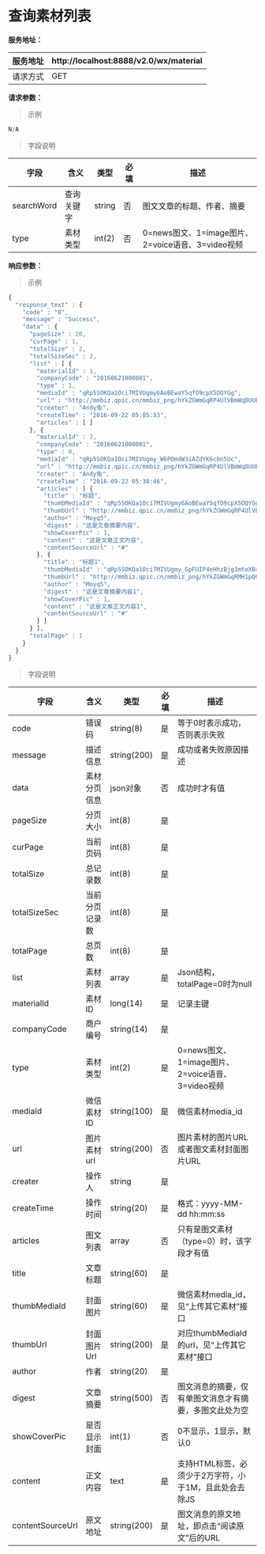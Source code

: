 # 查询素材列表

**服务地址：**

| 服务地址 | http:\/\/localhost:8888\/v2.0\/wx\/material |
| --- | --- |
| 请求方式 | GET |

**请求参数：**

> 示例

```js
N/A
```

> 字段说明

| **字段** | **含义** | **类型** | **必填** | **描述** |
| --- | --- | --- | --- | --- |
| searchWord | 查询关键字 | string | 否 | 图文文章的标题、作者、摘要 |
| type | 素材类型 | int(2) | 否 | 0=news图文、1=image图片、2=voice语音、3=video视频 |

**响应参数：**

> 示例

```js
{
  "response_text" : {
    "code" : "0",
    "message" : "Success",
    "data" : {
      "pageSize" : 20,
      "curPage" : 1,
      "totalSize" : 2,
      "totalSizeSec" : 2,
      "list" : [ {
        "materialId" : 1,
        "companyCode" : "20160621000001",
        "type" : 1,
        "mediaId" : "qRp5SOKQa1Oci7MIVUgmy6AoBEwaY5qfO9cpX5OQYGg",
        "url" : "http://mmbiz.qpic.cn/mmbiz_png/hYkZGWmGqRP4UlVBmWqDUUEEVeTvVhbxTvCAVBzDT3NSS3u8F000MqyBZGWHy0a1uT0us49NfReCcUiab57zribA/0?wx_fmt=png",
        "creater" : "Andy兔",
        "createTime" : "2016-09-22 05:05:33",
        "articles" : [ ]
      }, {
        "materialId" : 2,
        "companyCode" : "20160621000001",
        "type" : 0,
        "mediaId" : "qRp5SOKQa1Oci7MIVUgmy_W6POmdW3iAZdYK6cbn5Uc",
        "url" : "http://mmbiz.qpic.cn/mmbiz_png/hYkZGWmGqRP4UlVBmWqDUUEEVeTvVhbxTvCAVBzDT3NSS3u8F000MqyBZGWHy0a1uT0us49NfReCcUiab57zribA/0?wx_fmt=png",
        "creater" : "Andy兔",
        "createTime" : "2016-09-22 05:38:46",
        "articles" : [ {
          "title" : "标题",
          "thumbMediaId" : "qRp5SOKQa1Oci7MIVUgmy6AoBEwaY5qfO9cpX5OQYGg",
          "thumbUrl" : "http://mmbiz.qpic.cn/mmbiz_png/hYkZGWmGqRP4UlVBmWqDUUEEVeTvVhbxTvCAVBzDT3NSS3u8F000MqyBZGWHy0a1uT0us49NfReCcUiab57zribA/0?wx_fmt=png",
          "author" : "Moyq5",
          "digest" : "这是文章摘要内容",
          "showCoverPic" : 1,
          "content" : "这是文章正文内容",
          "contentSourceUrl" : "#"
        }, {
          "title" : "标题1",
          "thumbMediaId" : "qRp5SOKQa1Oci7MIVUgmy_GpFUIP4eHhzBjgJmteXB4",
          "thumbUrl" : "http://mmbiz.qpic.cn/mmbiz_png/hYkZGWmGqRMH1pQ0QPVhVXMYJbvpAg1kZ9vCAK4HUZcnfOHBWAApbquvLDiafBHREaBPJV8dE7RyACkyvjzjW1Q/0?wx_fmt=png",
          "author" : "Moyq5",
          "digest" : "这是文章摘要内容1",
          "showCoverPic" : 1,
          "content" : "这是文章正文内容1",
          "contentSourceUrl" : "#"
        } ]
      } ],
      "totalPage" : 1
    }
  }
}
```

> 字段说明

| **字段** | **含义** | **类型** | **必填** | **描述** |
| --- | --- | --- | --- | --- |
| code | 错误码 | string\(8\) | 是 | 等于0时表示成功，否则表示失败 |
| message | 描述信息 | string\(200\) | 是 | 成功或者失败原因描述 |
| data | 素材分页信息 | json对象 | 否 | 成功时才有值 |
| pageSize | 分页大小 | int\(8\) | 是 |  |
| curPage | 当前页码 | int\(8\) | 是 |  |
| totalSize | 总记录数 | int\(8\) | 是 |  |
| totalSizeSec | 当前分页记录数 | int\(8\) | 是 |  |
| totalPage | 总页数 | int\(8\) | 是 |  |
| list | 素材列表 | array | 是 | Json结构，totalPage=0时为null |
| materialId | 素材ID | long\(14\) | 是 | 记录主键 |
| companyCode | 商户编号 | string\(14\) | 是 |  |
| type | 素材类型 | int\(2\) | 是 | 0=news图文、1=image图片、2=voice语音、3=video视频 |
| mediaId | 微信素材ID | string\(100\) | 是 | 微信素材media\_id |
| url | 图片素材url | string\(200\) | 否 | 图片素材的图片URL或者图文素材封面图片URL |
| creater | 操作人 | string | 是 |  |
| createTime | 操作时间 | string\(20\) | 是 | 格式：yyyy-MM-dd hh:mm:ss |
| articles | 图文列表 | array | 否 | 只有是图文素材（type=0）时，该字段才有值 |
| title | 文章标题 | string\(60\) | 是 |  |
| thumbMediaId | 封面图片 | string\(60\) | 是 | 微信素材media_id，见“上传其它素材”接口 |
| thumbUrl | 封面图片Url | string\(200\) | 是 | 对应thumbMediaId的url，见“上传其它素材”接口 |
| author | 作者 | string\(20\) | 是 |  |
| digest | 文章摘要 | string\(500\) | 否 | 图文消息的摘要，仅有单图文消息才有摘要，多图文此处为空 |
| showCoverPic | 是否显示封面 | int\(1\) | 否 | 0不显示，1显示，默认0 |
| content | 正文内容 | text | 是 | 支持HTML标签，必须少于2万字符，小于1M，且此处会去除JS |
| contentSourceUrl | 原文地址 | string\(200\) | 是 | 图文消息的原文地址，即点击“阅读原文”后的URL |


